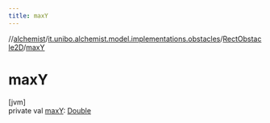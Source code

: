 ```yaml
---
title: maxY
---
```

//[alchemist](../../../index.html)/[it.unibo.alchemist.model.implementations.obstacles](../index.html)/[RectObstacle2D](index.html)/[maxY](max-y.html)



# maxY



[jvm]\
private val [maxY](max-y.html): [Double](https://kotlinlang.org/api/latest/jvm/stdlib/kotlin/-double/index.html)




